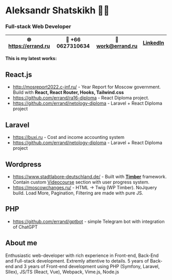 # Aleksandr Shatskikh  🧑‍💻


### **Full-stack Web Developer**
| 🌐 https://errand.ru | 📱 +66 0627310634 |📧 work@errand.ru | [LinkedIn](https://www.linkedin.com/in/aleksandr-shatskikh-7b1072b0/)
|--|--|--|--|        

 **This is my latest works:**

## React.js

 - http://mosreport2022.c-inf.ru/ - Year Report for Moscow government.
   Build with **React, React Router, Hooks, Tailwind.css**
  - https://github.com/errand/ra16-diploma - React Diploma project.
  - https://github.com/errand/netology-diploma  - Laravel + React Diploma project

## Laravel

- https://buxi.ru - Сost and income accounting system
- https://github.com/errand/netology-diploma  - Laravel + React Diploma project

## Wordpress

- https://www.stadtlabore-deutschland.de/ - Built with **[Timber](https://github.com/timber/timber)** framework. Contain custom [Videocourse](https://www.stadtlabore-deutschland.de/videokurs) section with user progress system.
- https://moscowchanges.ru/ - HTML -> Twig (WP Timber). NoJquery build. Load More, Pagination, Filtering are made with pure JS.

## PHP
- https://github.com/errand/gptbot - simple Telegram bot with integration of ChatGPT

## About me
Enthusiastic web-developer with rich experience in Front-end, Back-End and Full-stack development. Extremly attentive to details.
5 years of Back-end and 3 years of Front-end development using PHP (Symfony, Laravel, SIlex), JS/TS (React, Vue), Webpack, Vime.js, Node.js
